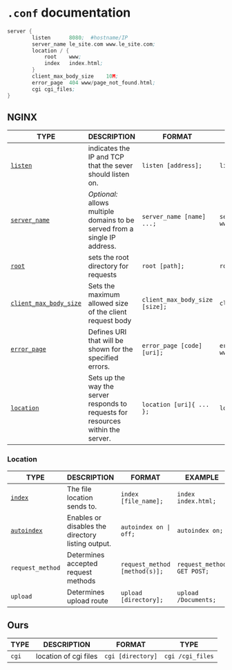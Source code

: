 # `.conf` documentation

```asm
server {
        listen      8080;  #hostname/IP
        server_name le_site.com www.le_site.com;
        location / {
            root    www;
            index   index.html;
        }
        client_max_body_size    10M;
        error_page  404 www/page_not_found.html;
        cgi cgi_files;
}
```

## NGINX

| TYPE                                                                                                    | DESCRIPTION                                                                      | FORMAT                         | EXAMPLE                                    |
|---------------------------------------------------------------------------------------------------------|----------------------------------------------------------------------------------|--------------------------------|--------------------------------------------|
| [`listen`](https://nginx.org/en/docs/http/ngx_http_core_module.html#listen)                             | indicates the IP and TCP that the sever should listen on.                        | `listen [address];`            | `listen 8080;`                             |
| [`server_name`](https://nginx.org/en/docs/http/ngx_http_core_module.html#server_name)                   | _Optional:_ allows multiple domains to be served from a single IP address.       | `server_name [name] ...;`      | `server_name example.com www.example.com;` |
| [`root`](https://nginx.org/en/docs/http/ngx_http_core_module.html#root)                                 | sets the root directory for requests                                             | `root [path];`                 | `root www;`                                |
| [`client_max_body_size`](https://nginx.org/en/docs/http/ngx_http_core_module.html#client_max_body_size) | Sets the maximum allowed size of the client request body                         | `client_max_body_size [size];` | `client_max_body_size 10;`                 |
| [ `error_page`](https://nginx.org/en/docs/http/ngx_http_core_module.html#error_page)                    | Defines URI that will be shown for the specified errors.                         | `error_page [code] [uri];`     | `error_page 404 www/file_not_found.html;`  |
| [`location`](https://nginx.org/en/docs/http/ngx_http_core_module.html#location)                         | Sets up the way the server responds to requests for resources within the server. | `location [uri]{ ... };`       | `location / { ... };`                      |


### Location
| TYPE                                                                        | DESCRIPTION                                       | FORMAT                                | EXAMPLE                    |
|-----------------------------------------------------------------------------|---------------------------------------------------|---------------------------------------|----------------------------|
| [`index`](http://nginx.org/en/docs/http/ngx_http_index_module.html)         | The file location sends to.                       | `index [file_name];`                  | `index index.html;`        |
| [`autoindex`](http://nginx.org/en/docs/http/ngx_http_autoindex_module.html) | Enables or disables the directory listing output. | <code>autoindex on &#124; off;</code> | `autoindex on;`            |
| `request_method`                                                            | Determines accepted request methods               | `request_method [method(s)];`         | `request_method GET POST;` |
| `upload`                                                                    | Determines upload route                           | `upload [directory];`                 | `upload /Documents;`       |

## Ours


| TYPE  | DESCRIPTION           | FORMAT            | TYPE             |
|-------|-----------------------|-------------------|------------------|
| `cgi` | location of cgi files | `cgi [directory]` | `cgi /cgi_files` |


